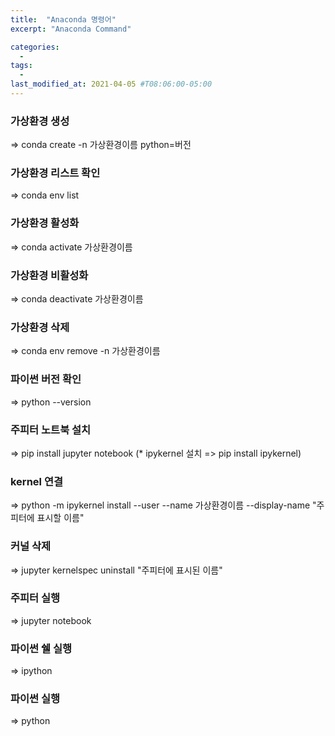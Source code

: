 ```yaml
---
title:  "Anaconda 명령어"
excerpt: "Anaconda Command"

categories:
  - 
tags:
  - 
last_modified_at: 2021-04-05 #T08:06:00-05:00
---
```


### 가상환경 생성
=> conda create -n 가상환경이름 python=버전

### 가상환경 리스트 확인
=> conda env list

### 가상환경 활성화
=> conda activate 가상환경이름

### 가상환경 비활성화
=> conda deactivate 가상환경이름

### 가상환경 삭제
=> conda env remove -n 가상환경이름

### 파이썬 버전 확인
=> python --version

### 주피터 노트북 설치
=> pip install jupyter notebook
(* ipykernel 설치 => pip install ipykernel)

### kernel 연결
=> python -m ipykernel install --user --name 가상환경이름 --display-name "주피터에 표시할 이름"

### 커널 삭제
=> jupyter kernelspec uninstall "주피터에 표시된 이름"

### 주피터 실행
=> jupyter notebook

### 파이썬 쉘 실행
=> ipython

### 파이썬 실행
=> python